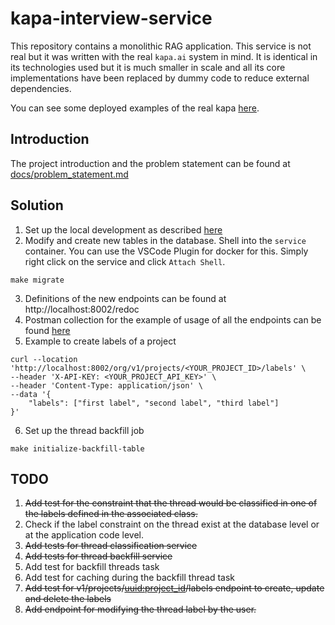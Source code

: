 # kapa-interview-service

This repository contains a monolithic RAG application. This service is not real but it was written with the real `kapa.ai` system in mind. It is identical in its technologies used but it is much smaller in scale and all its core implementations have been replaced by dummy code to reduce external dependencies.

You can see some deployed examples of the real kapa [here](https://docs.kapa.ai/examples).

## Introduction

The project introduction and the problem statement can be found at [docs/problem_statement.md](docs/problem_statement.md)

## Solution
1. Set up the local development as described [here](https://github.com/Ayush-iitkgp/django-service/blob/dev/docs/problem_statement.md#local-development)
2. Modify and create new tables in the database. Shell into the `service` container. You can use the VSCode Plugin for docker for this. Simply right click on the service and click `Attach Shell`.
```
make migrate
```
3. Definitions of the new endpoints can be found at http://localhost:8002/redoc
4. Postman collection for the example of usage of all the endpoints can be found [here](https://www.postman.com/ayushpandey-iitkgp/workspace/kapa-interview-service/collection/3648685-7a5e761a-24ca-480b-a601-4e109d65f4c4?action=share&creator=3648685)
5. Example to create labels of a project
```
curl --location 'http://localhost:8002/org/v1/projects/<YOUR_PROJECT_ID>/labels' \
--header 'X-API-KEY: <YOUR_PROJECT_API_KEY>' \
--header 'Content-Type: application/json' \
--data '{
    "labels": ["first label", "second label", "third label"]
}'
```
6. Set up the thread backfill job
```
make initialize-backfill-table
```


## TODO
1. ~~Add test for the constraint that the thread would be classified in one of the labels defined in the associated class.~~
2. Check if the label constraint on the thread exist at the database level or at the application code level.
3. ~~Add tests for thread classification service~~
4. ~~Add tests for thread backfill service~~
5. Add test for backfill threads task
6. Add test for caching during the backfill thread task
7. ~~Add test for v1/projects/<uuid:project_id>/labels endpoint to create, update and delete the labels~~
8. ~~Add endpoint for modifying the thread label by the user.~~
